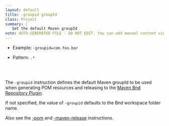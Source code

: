 ```yaml
---
layout: default
title: -groupid groupId
class: Project
summary: |
   Set the default Maven groupId
note: AUTO-GENERATED FILE - DO NOT EDIT. You can add manual content via same filename in ext folder. 
---
```


- Example: `-groupid=com.foo.bar`

- Pattern: `.*`

<!-- Manual content from: ext/groupid.md --><br /><br />

The `-groupid` instruction defines the default Maven groupId to be used when generating POM resources and releasing to the [Maven Bnd Repository Plugin][1].

If not specified, the value of `-groupid` defaults to the Bnd workspace folder name.

Also see the [-pom][2] and [-maven-release][3] instructions.

[1]: /plugins/maven
[2]: /instructions/pom.html
[3]: /instructions/maven_release.html
